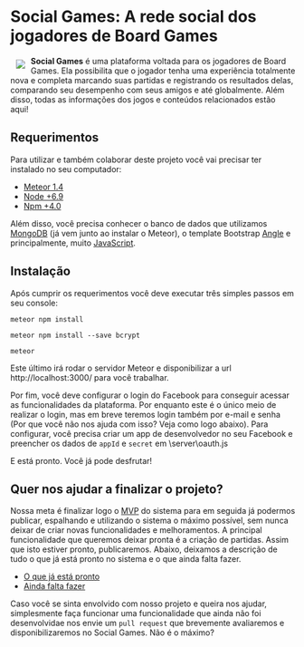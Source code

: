 # Social Games: A rede social dos jogadores de Board Games

<a href="https://github.com/andrexbass/socialgames"><img src="https://raw.githubusercontent.com/andrexbass/socialgames/89d8716b2633f146c4e8e74ac5f3ee80e9f23ba1/public/img/logoSocialGames.png" align="left" hspace="10" vspace="6"></a>

**Social Games** é uma plataforma voltada para os jogadores de Board Games. Ela possibilita que o jogador tenha uma experiência totalmente nova e completa marcando suas partidas e registrando os resultados delas, comparando seu desempenho com seus amigos e até globalmente. Além disso, todas as informações dos jogos e conteúdos relacionados estão aqui!

## Requerimentos

Para utilizar e também colaborar deste projeto você vai precisar ter instalado no seu computador:

* [Meteor 1.4](https://www.meteor.com/)
* [Node +6.9](https://nodejs.org/en/)
* [Npm +4.0](https://www.npmjs.com/)

Além disso, você precisa conhecer o banco de dados que utilizamos [MongoDB](https://www.mongodb.com/) (já vem junto ao instalar o Meteor), o template Bootstrap [Angle](https://wrapbootstrap.com/theme/angle-bootstrap-admin-template-WB04HF123) e principalmente, muito [JavaScript](https://www.javascript.com/).

## Instalação

Após cumprir os requerimentos você deve executar três simples passos em seu console:

`meteor npm install`

`meteor npm install --save bcrypt`

`meteor`

Este último irá rodar o servidor Meteor e disponibilizar a url http://localhost:3000/ para você trabalhar. 

Por fim, você deve configurar o login do Facebook para conseguir acessar as funcionalidades da plataforma. Por enquanto este é o único meio de realizar o login, mas em breve teremos login também por e-mail e senha (Por que você não nos ajuda com isso? Veja como logo abaixo).
Para configurar, você precisa criar um app de desenvolvedor no seu Facebook e preencher os dados de `appId` e `secret` em \server\oauth.js

E está pronto. Você já pode desfrutar!

## Quer nos ajudar a finalizar o projeto? 

Nossa meta é finalizar logo o [MVP](https://pt.wikipedia.org/wiki/Produto_vi%C3%A1vel_m%C3%ADnimo) do sistema para em seguida já podermos publicar, espalhando e utilizando o sistema o máximo possível, sem nunca deixar de criar novas funcionalidades e melhoramentos.
A principal funcionalidade que queremos deixar pronta é a criação de partidas. Assim que isto estiver pronto, publicaremos.
Abaixo, deixamos a descrição de tudo o que já está pronto no sistema e o que ainda falta fazer.

* [O que já está pronto](https://github.com/andrexbass/socialgames/blob/master/PRONTO.md)
* [Ainda falta fazer](https://github.com/andrexbass/socialgames/blob/master/FAZER.md)

Caso você se sinta envolvido com nosso projeto e queira nos ajudar, simplesmente faça funcionar uma funcionalidade que ainda não foi desenvolvidae nos envie um `pull request` que brevemente avaliaremos e disponibilizaremos no Social Games. Não é o máximo?
